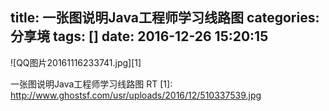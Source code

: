 title: 一张图说明Java工程师学习线路图
categories: 分享境
tags: []
date: 2016-12-26 15:20:15
---
![QQ图片20161116233741.jpg][1]

一张图说明Java工程师学习线路图 RT
  [1]: http://www.ghostsf.com/usr/uploads/2016/12/510337539.jpg
